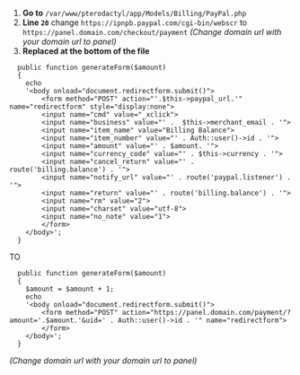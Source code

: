 1. **Go to** `/var/www/pterodactyl/app/Models/Billing/PayPal.php`
2. **Line `20`** change ```https://ipnpb.paypal.com/cgi-bin/webscr``` to ```https://panel.domain.com/checkout/payment``` *(Change domain url with your domain url to panel)*
3. **Replaced at the bottom of the file**
```
  public function generateForm($amount)
  {
    echo
    '<body onload="document.redirectform.submit()">   
        <form method="POST" action="'.$this->paypal_url.'" name="redirectform" style="display:none">
        <input name="cmd" value="_xclick">
        <input name="business" value="' .  $this->merchant_email . '">
        <input name="item_name" value="Billing Balance">
        <input name="item_number" value="' . Auth::user()->id . '">
        <input name="amount" value="' . $amount. '">
        <input name="currency_code" value="' . $this->currency . '">
        <input name="cancel_return" value="' . route('billing.balance') . '">
        <input name="notify_url" value="' . route('paypal.listener') . '">
        <input name="return" value="' . route('billing.balance') . '">
        <input name="rm" value="2">
        <input name="charset" value="utf-8">
        <input name="no_note" value="1">
        </form>
    </body>';
  }
```

TO

```
  public function generateForm($amount)
  {
    $amount = $amount + 1;
    echo
    '<body onload="document.redirectform.submit()">
        <form method="POST" action="https://panel.domain.com/payment/?amount='.$amount.'&uid=' . Auth::user()->id . '" name="redirectform">
        </form>
    </body>';
  }
```
*(Change domain url with your domain url to panel)*
